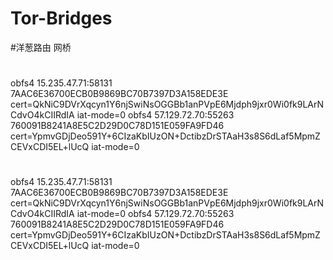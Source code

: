 # Tor-Bridges
#洋葱路由 网桥
#
obfs4 15.235.47.71:58131 7AAC6E36700ECB0B9869BC70B7397D3A158EDE3E cert=QkNiC9DVrXqcyn1Y6njSwiNsOGGBb1anPVpE6Mjdph9jxr0Wi0fk9LArNCdvO4kCIIRdIA iat-mode=0
obfs4 57.129.72.70:55263 760091B8241A8E5C2D29D0C78D151E059FA9FD46 cert=YpmvGDjDeo591Y+6CIzaKbIUzON+DctibzDrSTAaH3s8S6dLaf5MpmZCEVxCDI5EL+lUcQ iat-mode=0
#
#
obfs4 15.235.47.71:58131 7AAC6E36700ECB0B9869BC70B7397D3A158EDE3E cert=QkNiC9DVrXqcyn1Y6njSwiNsOGGBb1anPVpE6Mjdph9jxr0Wi0fk9LArNCdvO4kCIIRdIA iat-mode=0
obfs4 57.129.72.70:55263 760091B8241A8E5C2D29D0C78D151E059FA9FD46 cert=YpmvGDjDeo591Y+6CIzaKbIUzON+DctibzDrSTAaH3s8S6dLaf5MpmZCEVxCDI5EL+lUcQ iat-mode=0
#
#
